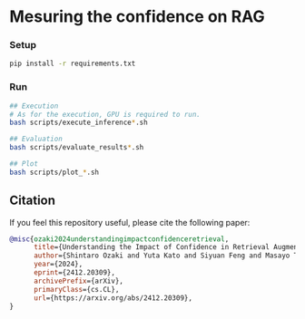 # Mesuring the confidence on RAG

### Setup
```bash
pip install -r requirements.txt
```

### Run
```bash
## Execution
# As for the execution, GPU is required to run.
bash scripts/execute_inference*.sh

## Evaluation
bash scripts/evaluate_results*.sh

## Plot
bash scripts/plot_*.sh
```


## Citation
If you feel this repository useful, please cite the following paper:

``` bibtex
@misc{ozaki2024understandingimpactconfidenceretrieval,
      title={Understanding the Impact of Confidence in Retrieval Augmented Generation: A Case Study in the Medical Domain}, 
      author={Shintaro Ozaki and Yuta Kato and Siyuan Feng and Masayo Tomita and Kazuki Hayashi and Ryoma Obara and Masafumi Oyamada and Katsuhiko Hayashi and Hidetaka Kamigaito and Taro Watanabe},
      year={2024},
      eprint={2412.20309},
      archivePrefix={arXiv},
      primaryClass={cs.CL},
      url={https://arxiv.org/abs/2412.20309}, 
}
```
